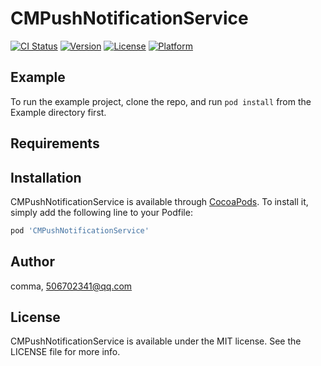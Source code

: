 # CMPushNotificationService

[![CI Status](http://img.shields.io/travis/comma/CMPushNotificationService.svg?style=flat)](https://travis-ci.org/comma/CMPushNotificationService)
[![Version](https://img.shields.io/cocoapods/v/CMPushNotificationService.svg?style=flat)](http://cocoapods.org/pods/CMPushNotificationService)
[![License](https://img.shields.io/cocoapods/l/CMPushNotificationService.svg?style=flat)](http://cocoapods.org/pods/CMPushNotificationService)
[![Platform](https://img.shields.io/cocoapods/p/CMPushNotificationService.svg?style=flat)](http://cocoapods.org/pods/CMPushNotificationService)

## Example

To run the example project, clone the repo, and run `pod install` from the Example directory first.

## Requirements

## Installation

CMPushNotificationService is available through [CocoaPods](http://cocoapods.org). To install
it, simply add the following line to your Podfile:

```ruby
pod 'CMPushNotificationService'
```

## Author

comma, 506702341@qq.com

## License

CMPushNotificationService is available under the MIT license. See the LICENSE file for more info.
